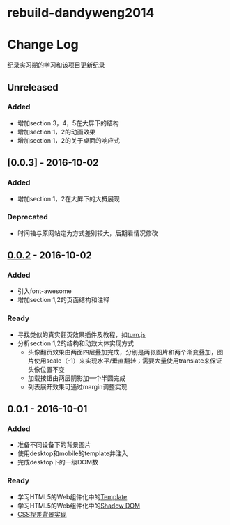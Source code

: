 # rebuild-dandyweng2014

# Change Log
纪录实习期的学习和该项目更新纪录

## Unreleased
### Added
- 增加section 3，4，5在大屏下的结构
- 增加section 1，2的动画效果
- 增加section 1，2的关于桌面的响应式

## [0.0.3] - 2016-10-02
### Added
- 增加section 1，2在大屏下的大概展现

### Deprecated
- 时间轴与原网站定为方式差别较大，后期看情况修改

## [0.0.2] - 2016-10-02
### Added
- 引入font-awesome
- 增加section 1,2的页面结构和注释

### Ready
- 寻找类似的真实翻页效果插件及教程，如[turn.js]
- 分析section 1,2的结构和动效大体实现方式
    - 头像翻页效果由两面四层叠加完成，分别是两张图片和两个渐变叠加，图片使用scale（-1）来实现水平/垂直翻转；需要大量使用translate来保证头像位置不变
    - 加载按钮由两层阴影加一个半圆完成
    - 列表展开效果可通过margin调整实现

## 0.0.1 - 2016-10-01
### Added
- 准备不同设备下的背景图片
- 使用desktop和mobile的template并注入
- 完成desktop下的一级DOM数

### Ready
- 学习HTML5的Web组件化中的[Template]
- 学习HTML5的Web组件化中的[Shadow DOM]
- [CSS视差背景实现]

[0.0.2]: https://github.com/bestgaohua/rebuild-dandyweng2014/releases/tag/v0.0.2

[Shadow DOM]: http://www.html5rocks.com/zh/tutorials/webcomponents/shadowdom/
[Template]: http://www.html5rocks.com/en/tutorials/webcomponents/template/
[CSS视差背景实现]: http://www.shejidaren.com/css-fixed-scroll-background.html
[turn.js]: http://www.turnjs.com/
